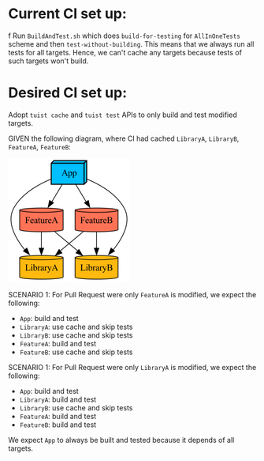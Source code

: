 # Current CI set up:
f
Run `BuildAndTest.sh` which does `build-for-testing` for `AllInOneTests` scheme and then `test-without-building`. 
This means that we always run all tests for all targets. Hence, we can't cache any targets because tests of such targets won't build. 

# Desired CI set up:

Adopt `tuist cache` and `tuist test` APIs to only build and test modified targets. 

GIVEN the following diagram, where CI had cached `LibraryA`, `LibraryB`, `FeatureA`, `FeatureB`:

![graph](graph.png)

SCENARIO 1: For Pull Request were only `FeatureA` is modified, we expect the following:

 - `App`: build and test
 - `LibraryA`: use cache and skip tests
 - `LibraryB`: use cache and skip tests
 - `FeatureA`: build and test
 - `FeatureB`: use cache and skip tests
 
SCENARIO 1: For Pull Request were only `LibraryA` is modified, we expect the following:

 - `App`: build and test
 - `LibraryA`: build and test
 - `LibraryB`: use cache and skip tests
 - `FeatureA`: build and test
 - `FeatureB`: build and test

We expect `App` to always be built and tested because it depends of all targets.
